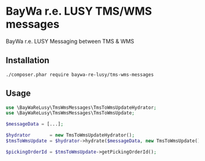 BayWa r.e. LUSY TMS/WMS messages
================================

BayWa r.e. LUSY Messaging between TMS &amp; WMS

## Installation
```shell
./composer.phar require baywa-re-lusy/tms-wms-messages
```

## Usage
```php
use \BayWaReLusy\TmsWmsMessages\TmsToWmsUpdateHydrator;
use \BayWaReLusy\TmsWmsMessages\TmsToWmsUpdate;

$messageData = [...];

$hydrator       = new TmsToWmsUpdateHydrator();
$tmsToWmsUpdate = $hydrator->hydrate($messageData, new TmsToWmsUpdate());

$pickingOrderId = $tmsToWmsUpdate->getPickingOrderId();
```
